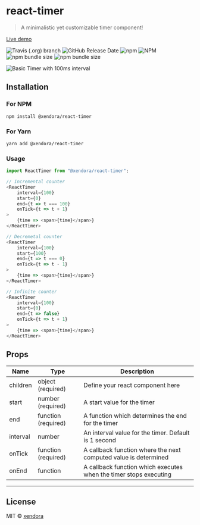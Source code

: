 # react-timer
> A minimalistic yet customizable timer component!


[Live demo](https://xendora.github.io/react-timer/examples)

![Travis (.org) branch](https://img.shields.io/travis/xendora/react-timer/master?style=for-the-badge) ![GitHub Release Date](https://img.shields.io/github/release-date/xendora/react-timer?style=for-the-badge) ![npm](https://img.shields.io/npm/v/@xendora/react-timer?style=for-the-badge) ![NPM](https://img.shields.io/npm/l/@xendora/react-timer?style=for-the-badge)
![npm bundle size](https://img.shields.io/bundlephobia/min/@xendora/react-timer?style=for-the-badge) ![npm bundle size](https://img.shields.io/bundlephobia/minzip/@xendora/react-timer?style=for-the-badge)

![Basic Timer with 100ms interval](docs/images/incremental-counter.gif "Basic Timer with 100ms interval")

## Installation
### For NPM

```
npm install @xendora/react-timer
```

### For Yarn

```
yarn add @xendora/react-timer
```

### Usage
```js
import ReactTimer from "@xendora/react-timer";

// Incremental counter
<ReactTimer
    interval={100}
    start={0}
    end={t => t === 100}
    onTick={t => t + 1}
>
    {time => <span>{time}</span>}
</ReactTimer>

// Decremetal counter
<ReactTimer
    interval={100}
    start={100}
    end={t => t === 0}
    onTick={t => t - 1}
>
    {time => <span>{time}</span>}
</ReactTimer>

// Infinite counter
<ReactTimer
    interval={100}
    start={0}
    end={t => false}
    onTick={t => t + 1}
>
    {time => <span>{time}</span>}
</ReactTimer>
```

## Props
| Name  | Type |  Description |
| ------------- | ------------- | ------------- |
| children  | object (required)  |    Define your react component here           |
| start | number (required)  | A start value for the timer               |
| end | function (required)  | A function which determines the end for the timer              |
| interval | number | An interval value for the timer. Default is 1 second               |
| onTick | function (required)  | A callback function where the next computed value is determined               |
| onEnd | function   | A callback function which executes when the timer stops executing               |
---

## License

MIT © [xendora](https://github.com/xendora)
